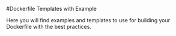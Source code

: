 #Dockerfile Templates with Example

Here you will find examples and templates to use for building your Dockerfile with the best practices. 
